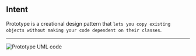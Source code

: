 ## Intent

Prototype is a creational design pattern that `lets you copy existing objects without making your code dependent on their classes`.

***

![Prototype UML code](https://github.com/muarshad01/Python-Design-Patterns/blob/main/Creational_Design_Patterns/Prototype/images/prototype.png)
